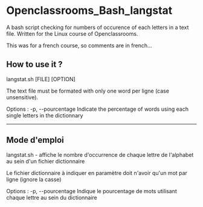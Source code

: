 # Openclassrooms_Bash_langstat
A bash script checking for numbers of occurence of each letters in a text file. Written for the Linux course of Openclassrooms.

This was for a french course, so comments are in french...

## How to use it ?

langstat.sh [FILE] [OPTION]

The text file must be formated with only one word per ligne (case unsensitive).

Options : 
-p, --pourcentage 
Indicate the percentage of words using each single letters in the dictionnary

---------------------------------------------------------------------------------------------------------

## Mode d'emploi 

langstat.sh - affiche le nombre d'occurrence de chaque lettre de l'alphabet au sein d'un fichier dictionnaire

Le fichier dictionnaire à indiquer en paramètre doit n'avoir qu'un mot par ligne (ignore la casse)

Options :
-p, --pourcentage
Indique le pourcentage de mots utilisant chaque lettre au sein du dictionnaire
